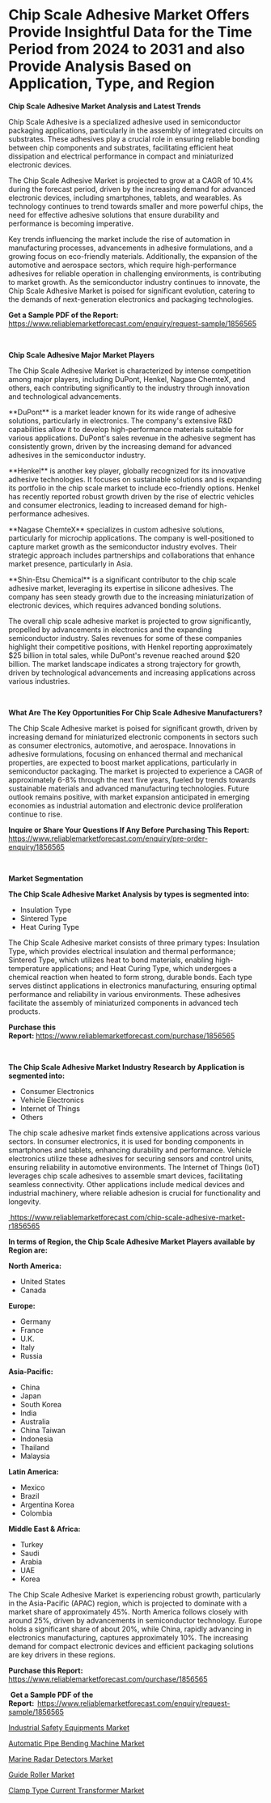 <p><h1>Chip Scale Adhesive Market Offers Provide Insightful Data for the Time Period from 2024 to 2031 and also Provide Analysis Based on Application, Type, and Region</h1></p><p><strong>Chip Scale Adhesive Market Analysis and Latest Trends</strong></p>
<p><p>Chip Scale Adhesive is a specialized adhesive used in semiconductor packaging applications, particularly in the assembly of integrated circuits on substrates. These adhesives play a crucial role in ensuring reliable bonding between chip components and substrates, facilitating efficient heat dissipation and electrical performance in compact and miniaturized electronic devices.</p><p>The Chip Scale Adhesive Market is projected to grow at a CAGR of 10.4% during the forecast period, driven by the increasing demand for advanced electronic devices, including smartphones, tablets, and wearables. As technology continues to trend towards smaller and more powerful chips, the need for effective adhesive solutions that ensure durability and performance is becoming imperative.</p><p>Key trends influencing the market include the rise of automation in manufacturing processes, advancements in adhesive formulations, and a growing focus on eco-friendly materials. Additionally, the expansion of the automotive and aerospace sectors, which require high-performance adhesives for reliable operation in challenging environments, is contributing to market growth. As the semiconductor industry continues to innovate, the Chip Scale Adhesive Market is poised for significant evolution, catering to the demands of next-generation electronics and packaging technologies.</p></p>
<p><strong>Get a Sample PDF of the Report:&nbsp;</strong> <a href="https://www.reliablemarketforecast.com/enquiry/request-sample/1856565?utm_campaign=1569&utm_medium=2&utm_source=Github&utm_content=ia&utm_term=20102024&utm_id=chip-scale-adhesive">https://www.reliablemarketforecast.com/enquiry/request-sample/1856565</a></p>
<p>&nbsp;</p>
<p><strong>Chip Scale Adhesive Major Market Players</strong></p>
<p><p>The Chip Scale Adhesive Market is characterized by intense competition among major players, including DuPont, Henkel, Nagase ChemteX, and others, each contributing significantly to the industry through innovation and technological advancements.</p><p>**DuPont** is a market leader known for its wide range of adhesive solutions, particularly in electronics. The company's extensive R&D capabilities allow it to develop high-performance materials suitable for various applications. DuPont's sales revenue in the adhesive segment has consistently grown, driven by the increasing demand for advanced adhesives in the semiconductor industry.</p><p>**Henkel** is another key player, globally recognized for its innovative adhesive technologies. It focuses on sustainable solutions and is expanding its portfolio in the chip scale market to include eco-friendly options. Henkel has recently reported robust growth driven by the rise of electric vehicles and consumer electronics, leading to increased demand for high-performance adhesives.</p><p>**Nagase ChemteX** specializes in custom adhesive solutions, particularly for microchip applications. The company is well-positioned to capture market growth as the semiconductor industry evolves. Their strategic approach includes partnerships and collaborations that enhance market presence, particularly in Asia.</p><p>**Shin-Etsu Chemical** is a significant contributor to the chip scale adhesive market, leveraging its expertise in silicone adhesives. The company has seen steady growth due to the increasing miniaturization of electronic devices, which requires advanced bonding solutions. </p><p>The overall chip scale adhesive market is projected to grow significantly, propelled by advancements in electronics and the expanding semiconductor industry. Sales revenues for some of these companies highlight their competitive positions, with Henkel reporting approximately $25 billion in total sales, while DuPont's revenue reached around $20 billion. The market landscape indicates a strong trajectory for growth, driven by technological advancements and increasing applications across various industries.</p></p>
<p>&nbsp;</p>
<p><strong>What Are The Key Opportunities For Chip Scale Adhesive Manufacturers?</strong></p>
<p><p>The Chip Scale Adhesive market is poised for significant growth, driven by increasing demand for miniaturized electronic components in sectors such as consumer electronics, automotive, and aerospace. Innovations in adhesive formulations, focusing on enhanced thermal and mechanical properties, are expected to boost market applications, particularly in semiconductor packaging. The market is projected to experience a CAGR of approximately 6-8% through the next five years, fueled by trends towards sustainable materials and advanced manufacturing technologies. Future outlook remains positive, with market expansion anticipated in emerging economies as industrial automation and electronic device proliferation continue to rise.</p></p>
<p><strong>Inquire or Share Your Questions If Any Before Purchasing This Report:</strong> <a href="https://www.reliablemarketforecast.com/enquiry/pre-order-enquiry/1856565?utm_campaign=1569&utm_medium=2&utm_source=Github&utm_content=ia&utm_term=20102024&utm_id=chip-scale-adhesive">https://www.reliablemarketforecast.com/enquiry/pre-order-enquiry/1856565</a></p>
<p>&nbsp;</p>
<p><strong>Market Segmentation</strong></p>
<p><strong>The Chip Scale Adhesive Market Analysis by types is segmented into:</strong></p>
<p><ul><li>Insulation Type</li><li>Sintered Type</li><li>Heat Curing Type</li></ul></p>
<p><p>The Chip Scale Adhesive market consists of three primary types: Insulation Type, which provides electrical insulation and thermal performance; Sintered Type, which utilizes heat to bond materials, enabling high-temperature applications; and Heat Curing Type, which undergoes a chemical reaction when heated to form strong, durable bonds. Each type serves distinct applications in electronics manufacturing, ensuring optimal performance and reliability in various environments. These adhesives facilitate the assembly of miniaturized components in advanced tech products.</p></p>
<p><strong>Purchase this Report:&nbsp;</strong><a href="https://www.reliablemarketforecast.com/purchase/1856565?utm_campaign=1569&utm_medium=2&utm_source=Github&utm_content=ia&utm_term=20102024&utm_id=chip-scale-adhesive">https://www.reliablemarketforecast.com/purchase/1856565</a></p>
<p>&nbsp;</p>
<p><strong>The Chip Scale Adhesive Market Industry Research by Application is segmented into:</strong></p>
<p><ul><li>Consumer Electronics</li><li>Vehicle Electronics</li><li>Internet of Things</li><li>Others</li></ul></p>
<p><p>The chip scale adhesive market finds extensive applications across various sectors. In consumer electronics, it is used for bonding components in smartphones and tablets, enhancing durability and performance. Vehicle electronics utilize these adhesives for securing sensors and control units, ensuring reliability in automotive environments. The Internet of Things (IoT) leverages chip scale adhesives to assemble smart devices, facilitating seamless connectivity. Other applications include medical devices and industrial machinery, where reliable adhesion is crucial for functionality and longevity.</p></p>
<p><a href="https://www.reliablemarketforecast.com/chip-scale-adhesive-market-r1856565?utm_campaign=1569&utm_medium=2&utm_source=Github&utm_content=ia&utm_term=20102024&utm_id=chip-scale-adhesive">&nbsp;https://www.reliablemarketforecast.com/chip-scale-adhesive-market-r1856565</a></p>
<p><strong>In terms of Region, the Chip Scale Adhesive Market Players available by Region are:</strong></p>
<p>
    <p> <strong> North America: </strong>
        <ul>
            <li>United States</li>
            <li>Canada</li>
        </ul>
        </p> 
    <p> <strong> Europe: </strong>
        <ul>
            <li>Germany</li>
            <li>France</li>
            <li>U.K.</li>
            <li>Italy</li>
            <li>Russia</li>
        </ul>
        </p> 
    <p> <strong> Asia-Pacific: </strong>
        <ul>
            <li>China</li>
            <li>Japan</li>
            <li>South Korea</li>
            <li>India</li>
            <li>Australia</li>
            <li>China Taiwan</li>
            <li>Indonesia</li>
            <li>Thailand</li>
            <li>Malaysia</li>
        </ul>
        </p> 
    <p> <strong> Latin America: </strong>
        <ul>
            <li>Mexico</li>
            <li>Brazil</li>
            <li>Argentina Korea</li>
            <li>Colombia</li>
        </ul>
        </p> 
    <p> <strong> Middle East & Africa: </strong>
        <ul>
            <li>Turkey</li>
            <li>Saudi</li>
            <li>Arabia</li>
            <li>UAE</li>
            <li>Korea</li>
        </ul>
    </p>
    </p>
<p><p>The Chip Scale Adhesive Market is experiencing robust growth, particularly in the Asia-Pacific (APAC) region, which is projected to dominate with a market share of approximately 45%. North America follows closely with around 25%, driven by advancements in semiconductor technology. Europe holds a significant share of about 20%, while China, rapidly advancing in electronics manufacturing, captures approximately 10%. The increasing demand for compact electronic devices and efficient packaging solutions are key drivers in these regions.</p></p>
<p><strong>Purchase this Report: </strong><a href="https://www.reliablemarketforecast.com/purchase/1856565?utm_campaign=1569&utm_medium=2&utm_source=Github&utm_content=ia&utm_term=20102024&utm_id=chip-scale-adhesive">https://www.reliablemarketforecast.com/purchase/1856565</a></p>
<p>&nbsp;<strong>Get a Sample PDF of the Report:&nbsp;&nbsp;</strong><a href="https://www.reliablemarketforecast.com/enquiry/request-sample/1856565?utm_campaign=1569&utm_medium=2&utm_source=Github&utm_content=ia&utm_term=20102024&utm_id=chip-scale-adhesive">https://www.reliablemarketforecast.com/enquiry/request-sample/1856565</a></p>
<p><strong></strong></p>
<p><p><a href="https://www.linkedin.com/pulse/industrial-safety-equipments-market-consolidation-impact-hpktc?utm_campaign=1569&utm_medium=2&utm_source=Github&utm_content=ia&utm_term=20102024&utm_id=chip-scale-adhesive">Industrial Safety Equipments Market</a></p><p><a href="https://www.linkedin.com/pulse/automatic-pipe-bending-machine-market-size-type-fully-machinesemi-gppae?utm_campaign=1569&utm_medium=2&utm_source=Github&utm_content=ia&utm_term=20102024&utm_id=chip-scale-adhesive">Automatic Pipe Bending Machine Market</a></p><p><a href="https://www.linkedin.com/pulse/disruption-innovation-marine-radar-detectors-industry-market-3onoc?utm_campaign=1569&utm_medium=2&utm_source=Github&utm_content=ia&utm_term=20102024&utm_id=chip-scale-adhesive">Marine Radar Detectors Market</a></p><p><a href="https://www.linkedin.com/pulse/guide-roller-market-share-size-trends-industry-analysis-jtzee?utm_campaign=1569&utm_medium=2&utm_source=Github&utm_content=ia&utm_term=20102024&utm_id=chip-scale-adhesive">Guide Roller Market</a></p><p><a href="https://www.linkedin.com/pulse/future-trends-global-clamp-type-current-transformer-market-mhzme?utm_campaign=1569&utm_medium=2&utm_source=Github&utm_content=ia&utm_term=20102024&utm_id=chip-scale-adhesive">Clamp Type Current Transformer Market</a></p></p>